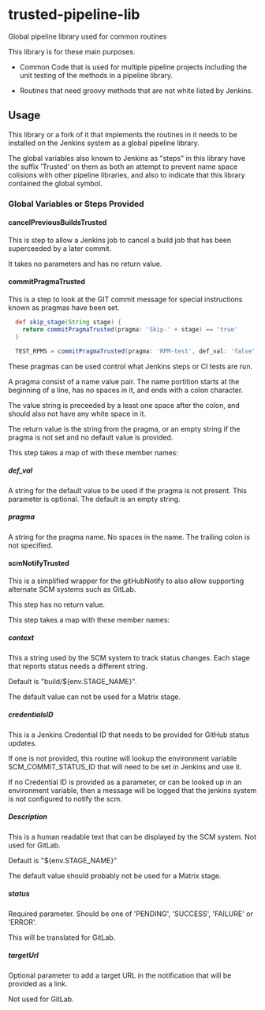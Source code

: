 # trusted-pipeline-lib

Global pipeline library used for common routines

This library is for these main purposes.

* Common Code that is used for multiple pipeline projects including
  the unit testing of the methods in a pipeline library.

* Routines that need groovy methods that are not white listed by Jenkins.

## Usage

This library or a fork of it that implements the routines in it needs to be
installed on the Jenkins system as a global pipeline library.

The global variables also known to Jenkins as "steps" in this library have the
suffix 'Trusted' on them as both an attempt to prevent name space colisions
with other pipeline libraries, and also to indicate that this library
contained the global symbol.

### Global Variables or Steps Provided

#### cancelPreviousBuildsTrusted

This is step to allow a Jenkins job to cancel a build job that has been
superceeded by a later commit.

It takes no parameters and has no return value.

#### commitPragmaTrusted

This is a step to look at the GIT commit message for special instructions
known as pragmas have been set.

~~~groovy
  def skip_stage(String stage) {
    return commitPragmaTrusted(pragma: 'Skip-' + stage) == 'true'
  }

  TEST_RPMS = commitPragmaTrusted(pragma: 'RPM-test', def_val: 'false')
~~~

These pragmas can be used control what Jenkins steps or CI tests are run.

A pragma consist of a name value pair.  The name portition starts at the
beginning of a line, has no spaces in it, and ends with a colon character.

The value string is preceeded by a least one space after the colon, and
should also not have any white space in it.

The return value is the string from the pragma, or an empty string if the
pragma is not set and no default value is provided.

This step takes a map of with these member names:

##### def_val

A string for the default value to be used if the pragma is not present.
This parameter is optional.  The default is an empty string.

##### pragma

A string for the pragma name.  No spaces in the name.  The trailing colon
is not specified.

#### scmNotifyTrusted

This is a simplified wrapper for the gitHubNotify to also allow supporting
alternate SCM systems such as GitLab.

This step has no return value.

This step takes a map with these member names:

##### context

This a string used by the SCM system to track status changes.  Each stage
that reports status needs a different string.

Default is "build/${env.STAGE_NAME}".

The default value can not be used for a Matrix stage.

##### credentialsID

This is a Jenkins Credential ID that needs to be provided for GitHub
status updates.

If one is not provided, this routine will lookup the environment variable
SCM_COMMIT_STATUS_ID that will need to be set in Jenkins and use it.

If no Credential ID is provided as a parameter, or can be looked up in an
environment variable, then a message will be logged that the jenkins system
is not configured to notify the scm.

##### Description

This is a human readable text that can be displayed by the SCM system.
Not used for GitLab.

Default is "${env.STAGE_NAME}"

The default value should probably not be used for a Matrix stage.

##### status

Required parameter.  Should be one of 'PENDING', 'SUCCESS', 'FAILURE' or
'ERROR'.

This will be translated for GitLab.

##### targetUrl

Optional parameter to add a target URL in the notification that will be
provided as a link.

Not used for GitLab.
